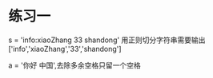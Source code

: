 # 练习一
s = 'info:xiaoZhang 33 shandong'
用正则切分字符串需要输出['info','xiaoZhang','33','shandong']

a = '你好      中国',去除多余空格只留一个空格


